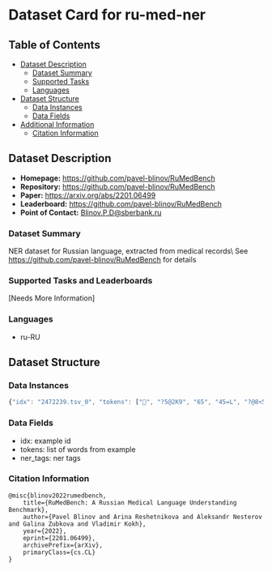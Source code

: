 # Dataset Card for ru-med-ner

## Table of Contents
- [Dataset Description](#dataset-description)
  - [Dataset Summary](#dataset-summary)
  - [Supported Tasks](#supported-tasks-and-leaderboards)
  - [Languages](#languages)
- [Dataset Structure](#dataset-structure)
  - [Data Instances](#data-instances)
  - [Data Fields](#data-instances)
- [Additional Information](#additional-information)
  - [Citation Information](#citation-information)

## Dataset Description

- **Homepage:** https://github.com/pavel-blinov/RuMedBench
- **Repository:** https://github.com/pavel-blinov/RuMedBench
- **Paper:** https://arxiv.org/abs/2201.06499
- **Leaderboard:** https://github.com/pavel-blinov/RuMedBench
- **Point of Contact:** Blinov.P.D@sberbank.ru

### Dataset Summary

NER dataset for Russian language, extracted from medical records\\
See https://github.com/pavel-blinov/RuMedBench for details

### Supported Tasks and Leaderboards

[Needs More Information]

### Languages

- ru-RU

## Dataset Structure

### Data Instances

```javascript
{"idx": "2472239.tsv_0", "tokens": ["", "?5@2K9", "65", "45=L", "?@8<5=5=8O", "2K?8;0", "5", "B01;5B>:", ",", "?@>A=C;0AL", "=>GLN", "8", "A>=", ":0:", ">B18;>", "."], "ner_tags": ["O", "O", "O", "O", "O", "O", "O", "B-Drugform", "O", "B-ADR", "O", "O", "B-ADR", "I-ADR", "I-ADR", "O"]}
```

### Data Fields

- idx: example id
- tokens: list of words from example
- ner_tags: ner tags

### Citation Information

```
@misc{blinov2022rumedbench,
    title={RuMedBench: A Russian Medical Language Understanding Benchmark},
    author={Pavel Blinov and Arina Reshetnikova and Aleksandr Nesterov and Galina Zubkova and Vladimir Kokh},
    year={2022},
    eprint={2201.06499},
    archivePrefix={arXiv},
    primaryClass={cs.CL}
}
```